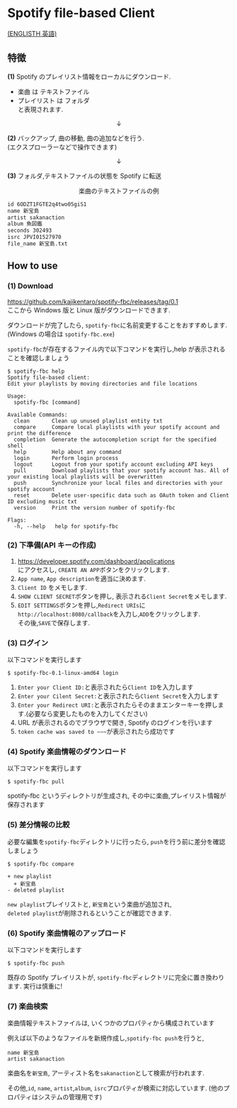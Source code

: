 # Spotify file-based Client

[(ENGLISTH 英語)](./README.md)

## 特徴

**(1)** Spotify のプレイリスト情報をローカルにダウンロード.

- 楽曲 は テキストファイル
- プレイリスト は フォルダ  
  と表現されます.

<div style="text-align:center;">
↓
</div>

**(2)** バックアップ, 曲の移動, 曲の追加などを行う.  
 (エクスプローラーなどで操作できます)

<div style="text-align:center;">
↓
</div>

**(3)** フォルダ,テキストファイルの状態を Spotify に転送

<div style="text-align:center;">
楽曲のテキストファイルの例
</div>

```txt
id 6ODZT1FGTE2q4two05giS1
name 新宝島
artist sakanaction
album 魚図鑑
seconds 302493
isrc JPVI01527970
file_name 新宝島.txt
```

## How to use

### (1) Download

https://github.com/kajikentaro/spotify-fbc/releases/tag/0.1  
ここから Windows 版と Linux 版がダウンロードできます.

ダウンロードが完了したら, `spotify-fbc`に名前変更することをおすすめします.(Windows の場合は `spotify-fbc.exe`)

`spotify-fbc`が存在するファイル内で以下コマンドを実行し,help が表示されることを確認しましょう

```
$ spotify-fbc help
Spotify file-based client:
Edit your playlists by moving directories and file locations

Usage:
  spotify-fbc [command]

Available Commands:
  clean       Clean up unused playlist entity txt
  compare     Compare local playlists with your spotify account and print the difference
  completion  Generate the autocompletion script for the specified shell
  help        Help about any command
  login       Perform login process
  logout      Logout from your spotify account excluding API keys
  pull        Download playlists that your spotify account has. All of your existing local playlists will be overwritten
  push        Synchronize your local files and directories with your spotify account
  reset       Delete user-specific data such as OAuth token and Client ID excluding music txt
  version     Print the version number of spotify-fbc

Flags:
  -h, --help   help for spotify-fbc
```

### (2) 下準備(API キーの作成)

1. https://developer.spotify.com/dashboard/applications  
   にアクセスし, `CREATE AN APP`ボタンをクリックします.
2. `App name`, `App description`を適当に決めます.
3. `Client ID` をメモします.
4. `SHOW CLIENT SECRET`ボタンを押し, 表示される`Client Secret`をメモします.
5. `EDIT SETTINGS`ボタンを押し,`Redirect URIs`に`http://localhost:8080/callback`を入力し,`ADD`をクリックします.  
   その後,`SAVE`で保存します.

### (3) ログイン

以下コマンドを実行します

```
$ spotify-fbc-0.1-linux-amd64 login
```

1. `Enter your Client ID:`と表示されたら`Client ID`を入力します
2. `Enter your Cilent Secret:`と表示されたら`Client Secret`を入力します
3. `Enter your Redirect URI:`と表示されたらそのままエンターキーを押します.(必要なら変更したものを入力してください)
4. URL が表示されるのでブラウザで開き, Spotify のログインを行います
5. `token cache was saved to ~~~`が表示されたら成功です

### (4) Spotify 楽曲情報のダウンロード

以下コマンドを実行します

```
$ spotify-fbc pull
```

spotify-fbc というディレクトリが生成され, その中に楽曲,プレイリスト情報が保存されます

### (5) 差分情報の比較

必要な編集を`spotify-fbc`ディレクトリに行ったら, `push`を行う前に差分を確認しましょう

```
$ spotify-fbc compare

+ new playlist
  + 新宝島
- deleted playlist
```

`new playlist`プレイリストと, `新宝島`という楽曲が追加され,  
`deleted playlist`が削除されるということが確認できます.

### (6) Spotify 楽曲情報のアップロード

以下コマンドを実行します

```
$ spotify-fbc push
```

既存の Spotify プレイリストが, `spotify-fbc`ディレクトリに完全に置き換わります.
実行は慎重に!

### (7) 楽曲検索

楽曲情報テキストファイルは, いくつかのプロパティから構成されています

例えば以下のようなファイルを新規作成し,`spotify-fbc push`を行うと,

```text
name 新宝島
artist sakanaction
```

楽曲名を`新宝島`, アーティスト名を`sakanaction`として検索が行われます.

その他,`id`, `name`, `artist`,`album`, `isrc`プロパティが検索に対応しています.
(他のプロパティはシステムの管理用です)
